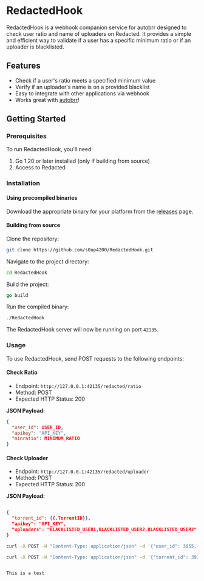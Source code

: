 # RedactedHook

RedactedHook is a webhook companion service for autobrr designed to check user ratio and name of uploaders on Redacted. It provides a simple and efficient way to validate if a user has a specific minimum ratio or if an uploader is blacklisted.

## Features

- Check if a user's ratio meets a specified minimum value
- Verify if an uploader's name is on a provided blacklist
- Easy to integrate with other applications via webhook
- Works great with [autobrr](https://github.com/autobrr/autobrr)!

## Getting Started

### Prerequisites

To run RedactedHook, you'll need:

1. Go 1.20 or later installed (only if building from source)
2. Access to Redacted

### Installation

#### Using precompiled binaries

Download the appropriate binary for your platform from the [releases](https://github.com/s0up4200/RedactedHook/releases/latest) page.

#### Building from source

Clone the repository:

```bash
git clone https://github.com/s0up4200/RedactedHook.git
```

Navigate to the project directory:

```bash
cd RedactedHook
```
Build the project:

```go
go build
```

Run the compiled binary:

```bash
./RedactedHook
```

The RedactedHook server will now be running on port `42135`.

### Usage

To use RedactedHook, send POST requests to the following endpoints:

#### Check Ratio

- Endpoint: `http://127.0.0.1:42135/redacted/ratio`
- Method: POST
- Expected HTTP Status: 200

**JSON Payload:**

```json
{
  "user_id": USER_ID,
  "apikey": "API_KEY",
  "minratio": MINIMUM_RATIO
}
```

#### Check Uploader

- Endpoint: `http://127.0.0.1:42135/redacted/uploader`
- Method: POST
- Expected HTTP Status: 200

**JSON Payload:**

```json

{
  "torrent_id": {{.TorrentID}},
  "apikey": "API_KEY",
  "uploaders": "BLACKLISTED_USER1,BLACKLISTED_USER2,BLACKLISTED_USER3"
}
```

```bash
curl -X POST -H "Content-Type: application/json" -d '{"user_id": 3855, "apikey": "e1be0c8f.6a1d6f89de6e9f6a61e6edcbb6a3a32d", "minratio": 1.0}' http://127.0.0.1:42135/redacted/ratio
```
```bash
curl -X POST -H "Content-Type: application/json" -d '{"torrent_id": 3931392, "apikey": "e1be0c8f.6a1d6f89de6e9f6a61e6edcbb6a3a32d", "uploaders": "blacklisted_user1,blacklisted_user2,blacklisted_user3"}' http://127.0.0.1:42135/redacted/uploader


This is a test